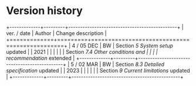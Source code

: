 # Version history

+-------------+---------+----------------------------------------------+
| ver. / date | Author  | Change description                           |
+=============+=========+==============================================+
| 4 / 05 DEC  | BW      | Section *5 System setup* updated             |
| 2021        |         |                                              |
|             |         | Section *7.4 Other conditions and            |
|             |         | recommendation* extended                     |
+-------------+---------+----------------------------------------------+
| 5 / 02 MAR  | BW      | Section *8.3 Detailed specification* updated |
| 2023        |         |                                              |
|             |         | Section *9 Current limitations* updated      |
+-------------+---------+----------------------------------------------+
